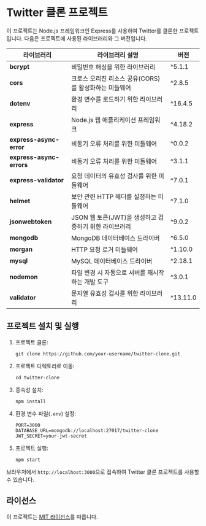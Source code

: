 # Twitter 클론 프로젝트

이 프로젝트는 Node.js 프레임워크인 Express를 사용하여 Twitter를 클론한 프로젝트입니다. 다음은 프로젝트에 사용된 라이브러리와 그 버전입니다.

| 라이브러리 | 라이브러리 설명 | 버전 |
|----------|--------------|------|
| **bcrypt** | 비밀번호 해싱을 위한 라이브러리 | ^5.1.1 |
| **cors** | 크로스 오리진 리소스 공유(CORS)를 활성화하는 미들웨어 | ^2.8.5 |
| **dotenv** | 환경 변수를 로드하기 위한 라이브러리 | ^16.4.5 |
| **express** | Node.js 웹 애플리케이션 프레임워크 | ^4.18.2 |
| **express-async-error** | 비동기 오류 처리를 위한 미들웨어 | ^0.0.2 |
| **express-async-errors** | 비동기 오류 처리를 위한 미들웨어 | ^3.1.1 |
| **express-validator** | 요청 데이터의 유효성 검사를 위한 미들웨어 | ^7.0.1 |
| **helmet** | 보안 관련 HTTP 헤더를 설정하는 미들웨어 | ^7.1.0 |
| **jsonwebtoken** | JSON 웹 토큰(JWT)을 생성하고 검증하기 위한 라이브러리 | ^9.0.2 |
| **mongodb** | MongoDB 데이터베이스 드라이버 | ^6.5.0 |
| **morgan** | HTTP 요청 로거 미들웨어 | ^1.10.0 |
| **mysql** | MySQL 데이터베이스 드라이버 | ^2.18.1 |
| **nodemon** | 파일 변경 시 자동으로 서버를 재시작하는 개발 도구 | ^3.0.1 |
| **validator** | 문자열 유효성 검사를 위한 라이브러리 | ^13.11.0 |

## 프로젝트 설치 및 실행

1. 프로젝트 클론:
   ```
   git clone https://github.com/your-username/twitter-clone.git
   ```

2. 프로젝트 디렉토리로 이동:
   ```
   cd twitter-clone
   ```

3. 종속성 설치:
   ```
   npm install
   ```

4. 환경 변수 파일(`.env`) 설정:
   ```
   PORT=3000
   DATABASE_URL=mongodb://localhost:27017/twitter-clone
   JWT_SECRET=your-jwt-secret
   ```
   
5. 프로젝트 실행:
   ```
   npm start
   ```
브라우저에서 `http://localhost:3000`으로 접속하여 Twitter 클론 프로젝트를 사용할 수 있습니다.

## 라이선스

이 프로젝트는 [MIT 라이선스](LICENSE)를 따릅니다.
